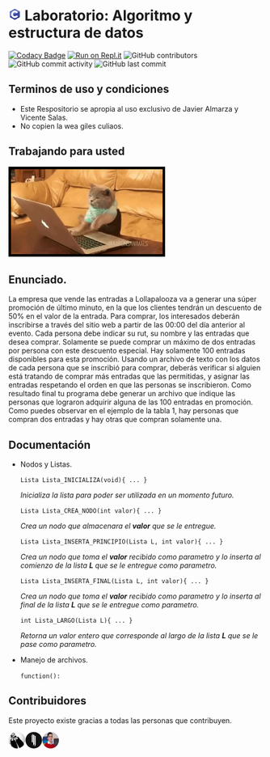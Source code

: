 # <span><img src="sourceImgs/a.png" width="25" alt="[c logo]"></span> Laboratorio: Algoritmo y estructura de datos

[![Codacy Badge](https://api.codacy.com/project/badge/Grade/13f922c7c8514fb295a0845687878d2e)](https://app.codacy.com/manual/JajoScript/LaboratorioC?utm_source=github.com&utm_medium=referral&utm_content=JajoScript/LaboratorioC&utm_campaign=Badge_Grade_Dashboard)
[![Run on Repl.it](https://repl.it/badge/github/JajoScript/LaboratorioC)](https://repl.it/github/JajoScript/LaboratorioC)
![GitHub contributors](https://img.shields.io/github/contributors/JajoScript/LaboratorioC?color=green)
![GitHub commit activity](https://img.shields.io/github/commit-activity/m/Jajoscript/LaboratorioC)
![GitHub last commit](https://img.shields.io/github/last-commit/JajoScript/LaboratorioC)

## Terminos de uso y condiciones
*   Este Respositorio se apropia al uso exclusivo de Javier Almarza y Vicente Salas.
*   No copien la wea giles culiaos.

## Trabajando para usted
<img src="./sourceImgs/a.gif" width="300" alt="gato trabajando" style="border:solid 5px black;">

## Enunciado.
La empresa que vende las entradas a Lollapalooza va a generar una súper promoción de último minuto, en la que los clientes tendrán un descuento de 50% en el valor de la entrada. Para comprar, los interesados deberán inscribirse a través del sitio web a partir de las 00:00 del día anterior al evento. Cada persona debe indicar su rut, su nombre y las entradas que desea comprar. Solamente se puede comprar un máximo de dos entradas por persona con este descuento especial. Hay solamente 100 entradas disponibles para esta promoción. Usando un archivo de texto con los datos de cada persona que se inscribió para comprar, deberás verificar si alguien está tratando de comprar más entradas que las permitidas, y asignar las entradas respetando el orden en que las personas se inscribieron. Como resultado final tu programa debe generar un archivo que indique las personas que lograron adquirir alguna de las 100 entradas en promoción. Como puedes observar en el ejemplo de la tabla 1, hay personas que compran dos entradas y hay otras que compran solamente una.

## Documentación
*   Nodos y Listas.
    
        Lista Lista_INICIALIZA(void){ ... }
    
    *Inicializa la lista para poder ser utilizada en un momento futuro.*   

        Lista Lista_CREA_NODO(int valor){ ... }
    
    *Crea un nodo que almacenara el **valor** que se le entregue.*

        Lista Lista_INSERTA_PRINCIPIO(Lista L, int valor){ ... }

    *Crea un nodo que toma el **valor** recibido como parametro y lo inserta al comienzo de la lista **L** que se le entregue como parametro.*

        Lista Lista_INSERTA_FINAL(Lista L, int valor){ ... }
    
    *Crea un nodo que toma el **valor** recibido como parametro y lo inserta al final de la lista **L** que se le entregue como parametro.*

        int Lista_LARGO(Lista L){ ... }
    
    *Retorna un valor entero que corresponde al largo de la lista **L** que se le pase como parametro.*


*   Manejo de archivos.
    
    `function():`

## Contribuidores
Este proyecto existe gracias a todas las personas que contribuyen.

<img src="./sourceImgs/b.png" width="100"/>
